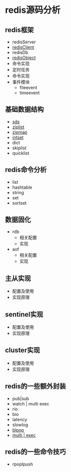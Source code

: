 
# redis源码分析
## redis框架

* redisServer
* [redisClient](./framework/redisClient.md)
* redisDb
* [redisObject](./datastruct/redisobject.md)
* 命令实现
* 定时任务
* 命令实现
* 事件模块
	* fileevent
	* timeevent

## 基础数据结构

* [sds](./datastruct/sds.md)
* [ziplist](./datastruct/ziplist.md)
* [zipmap](./datastruct/zipmap.md)
* [intset](./datastruct/intset.md)
* dict
* skiplist
* quicklist

## redis命令分析

* list
* hashtable
* string
* set
* sortset

## 数据固化

* rdb
	* 相关配置
	* 实现
* aof
	* 相关配置
	* 实现
	
## 主从实现

* 配置及使用
* 实现原理

## sentinel实现

* 配置及使用
* 实现原理

## cluster实现

* 配置及使用
* 实现原理

## redis的一些额外封装

* pub|sub
* watch | multi exec
* rio
* bio
* latency
* slowlog
* [blpop](./otherwork/blpop.md)
* [multi | exec](./otherwork/multi.md)

## redis的一些命令技巧

* rpoplpush
